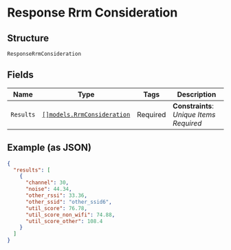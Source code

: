 
# Response Rrm Consideration

## Structure

`ResponseRrmConsideration`

## Fields

| Name | Type | Tags | Description |
|  --- | --- | --- | --- |
| `Results` | [`[]models.RrmConsideration`](../../doc/models/rrm-consideration.md) | Required | **Constraints**: *Unique Items Required* |

## Example (as JSON)

```json
{
  "results": [
    {
      "channel": 30,
      "noise": 44.34,
      "other_rssi": 33.36,
      "other_ssid": "other_ssid6",
      "util_score": 76.78,
      "util_score_non_wifi": 74.88,
      "util_score_other": 108.4
    }
  ]
}
```

